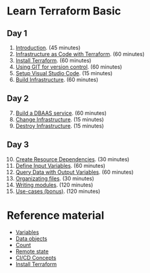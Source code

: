 # Learn Terraform Basic


## Day 1

1. [Introduction](introduction.md). (45 minutes)
2. [Infrastructure as Code with Terraform](infrastructure-as-code-with-terraform.md). (60 minutes)
3. [Install Terraform](install-terraform.md). (60 minutes)
4. [Using GIT for version control](using-git-for-version-control.md). (60 minutes)
5. [Setup Visual Studio Code](visual-studio-code.md). (15 minutes)
6. [Build Infrastructure](build-infrastructure.md). (60 minutes)


## Day 2

7. [Build a DBAAS service](build-infrastructure-dbaas.md). (60 minutes)
8. [Change Infrastructure](change-infrastructure.md). (15 minutes)
9. [Destroy Infrastructure](destroy-infrastructure.md). (15 minutes)

## Day 3

10. [Create Resource Dependencies](create-resource-dependencies.md). (30 minutes)
11. [Define Input Variables](define-input-variables.md). (60 minutes)
12. [Query Data with Output Variables](query-data-with-output-variables.md). (60 minutes)
13. [Organizating files](organizing-files.md). (30 minutes)
14. [Writing modules](writing-modules.md). (120 minutes)
15. [Use-cases (bonus)](use-cases.md). (120 minutes)

# Reference material

- [Variables](variables.md)
- [Data objects](data.md)
- [Count](count.md)
- [Remote state](remote-state.md)
- [CI/CD Concepts](ci-cd-concepts.md)
- [Install Terraform](install-terraform.md)
